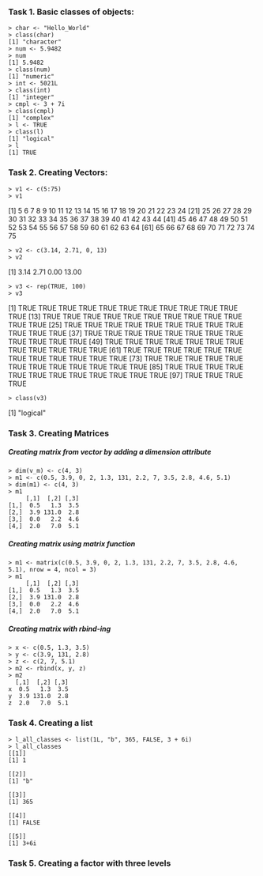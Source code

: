 ### Task 1. Basic classes of objects:
```{r}
> char <- "Hello_World"
> class(char)
[1] "character"
> num <- 5.9482
> num
[1] 5.9482
> class(num)
[1] "numeric"
> int <- 5021L
> class(int)
[1] "integer"
> cmpl <- 3 + 7i
> class(cmpl)
[1] "complex"
> l <- TRUE
> class(l)
[1] "logical"
> l
[1] TRUE
```
### Task 2. Creating Vectors:
```{r}
> v1 <- c(5:75)
> v1
```
 [1]  5  6  7  8  9 10 11 12 13 14 15 16 17 18 19 20 21 22 23 24
[21] 25 26 27 28 29 30 31 32 33 34 35 36 37 38 39 40 41 42 43 44
[41] 45 46 47 48 49 50 51 52 53 54 55 56 57 58 59 60 61 62 63 64
[61] 65 66 67 68 69 70 71 72 73 74 75
```{r}
> v2 <- c(3.14, 2.71, 0, 13)
> v2
```
[1]  3.14  2.71  0.00 13.00
```{r}
> v3 <- rep(TRUE, 100)
> v3
```
  [1] TRUE TRUE TRUE TRUE TRUE TRUE TRUE TRUE TRUE TRUE TRUE TRUE
 [13] TRUE TRUE TRUE TRUE TRUE TRUE TRUE TRUE TRUE TRUE TRUE TRUE
 [25] TRUE TRUE TRUE TRUE TRUE TRUE TRUE TRUE TRUE TRUE TRUE TRUE
 [37] TRUE TRUE TRUE TRUE TRUE TRUE TRUE TRUE TRUE TRUE TRUE TRUE
 [49] TRUE TRUE TRUE TRUE TRUE TRUE TRUE TRUE TRUE TRUE TRUE TRUE
 [61] TRUE TRUE TRUE TRUE TRUE TRUE TRUE TRUE TRUE TRUE TRUE TRUE
 [73] TRUE TRUE TRUE TRUE TRUE TRUE TRUE TRUE TRUE TRUE TRUE TRUE
 [85] TRUE TRUE TRUE TRUE TRUE TRUE TRUE TRUE TRUE TRUE TRUE TRUE
 [97] TRUE TRUE TRUE TRUE
```{r}
> class(v3)
```
[1] "logical"

### Task 3. Creating Matrices
##### Creating matrix from vector by adding a dimension attribute
```
> dim(v_m) <- c(4, 3)
> m1 <- c(0.5, 3.9, 0, 2, 1.3, 131, 2.2, 7, 3.5, 2.8, 4.6, 5.1)
> dim(m1) <- c(4, 3)
> m1
     [,1]  [,2] [,3]
[1,]  0.5   1.3  3.5
[2,]  3.9 131.0  2.8
[3,]  0.0   2.2  4.6
[4,]  2.0   7.0  5.1
```
##### Creating matrix using **matrix** function
```
> m1 <- matrix(c(0.5, 3.9, 0, 2, 1.3, 131, 2.2, 7, 3.5, 2.8, 4.6, 5.1), nrow = 4, ncol = 3)
> m1
     [,1]  [,2] [,3]
[1,]  0.5   1.3  3.5
[2,]  3.9 131.0  2.8
[3,]  0.0   2.2  4.6
[4,]  2.0   7.0  5.1
```
##### Creating matrix with rbind-ing
```
> x <- c(0.5, 1.3, 3.5)
> y <- c(3.9, 131, 2.8)
> z <- c(2, 7, 5.1)
> m2 <- rbind(x, y, z)
> m2
  [,1]  [,2] [,3]
x  0.5   1.3  3.5
y  3.9 131.0  2.8
z  2.0   7.0  5.1
```
### Task 4. Creating a list
```
> l_all_classes <- list(1L, "b", 365, FALSE, 3 + 6i)
> l_all_classes
[[1]]
[1] 1

[[2]]
[1] "b"

[[3]]
[1] 365

[[4]]
[1] FALSE

[[5]]
[1] 3+6i
```
### Task 5. Creating a factor with three levels


